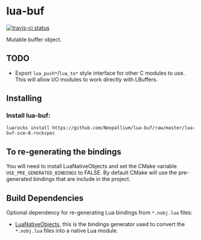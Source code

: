 lua-buf
=======

[![travis-ci status](https://secure.travis-ci.org/Neopallium/lua-buf.png?branch=master)](http://travis-ci.org/Neopallium/lua-buf/builds)

Mutable buffer object.

TODO
----

* Export `lua_push*`/`lua_to*` style interface for other C modules to use.  This will allow I/O modules to work directly with LBuffers.

Installing
----------

### Install lua-buf:

	luarocks install https://github.com/Neopallium/lua-buf/raw/master/lua-buf-scm-0.rockspec


To re-generating the bindings
-----------------------------

You will need to install LuaNativeObjects and set the CMake variable `USE_PRE_GENERATED_BINDINGS` to FALSE.
By default CMake will use the pre-generated bindings that are include in the project.

Build Dependencies
------------------

Optional dependency for re-generating Lua bindings from `*.nobj.lua` files:

* [LuaNativeObjects](https://github.com/Neopallium/LuaNativeObjects), this is the bindings generator used to convert the `*.nobj.lua` files into a native Lua module.

